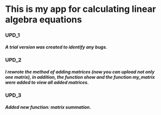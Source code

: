 # This is my app for calculating linear algebra equations

### UPD_1
##### A trial version was created to identify any bugs.

### UPD_2
##### I rewrote the method of adding matrices (now you can upload not only one matrix), in addition, the function **show** and the function **my_matrix** were added to view all added matrices.

### UPD_3
##### Added new function: matrix summation.
